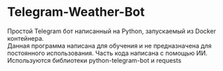 # Telegram-Weather-Bot
Простой Telegram бот написанный на Python, запускаемый из Docker контейнера. <br>
Данная программа написана для обучения и не предназначена для постоянного использования. Часть кода написана с помощью ИИ. <br>
Используются библиотеки python-telegram-bot и requests
